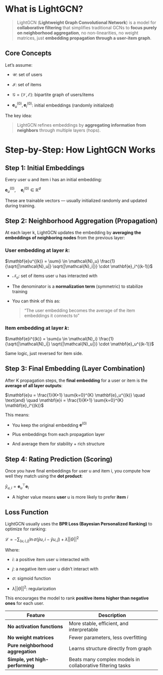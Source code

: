 
# **What is LightGCN?**

  

> LightGCN (**Lightweight Graph Convolutional Network**) is a model for **collaborative filtering** that simplifies traditional GCNs to **focus purely on neighborhood aggregation**, no non-linearities, no weight matrices, just **embedding propagation through a user-item graph**.


## **Core Concepts**

Let’s assume:

- $\mathcal{U}$: set of users
    
- $\mathcal{I}$: set of items
    
- $\mathcal{G} = (\mathcal{V}, \mathcal{E})$: bipartite graph of users/items
    
- $\mathbf{e}_u^{(0)}, \mathbf{e}_i^{(0)}$: initial embeddings (randomly initialized)
    

The key idea:

> LightGCN refines embeddings by **aggregating information from neighbors** through multiple layers (hops).


# **Step-by-Step: How LightGCN Works**

## **Step 1: Initial Embeddings**

Every user u and item i has an initial embedding:

$\mathbf{e}_u^{(0)}, \quad \mathbf{e}_i^{(0)} \in \mathbb{R}^d$

These are trainable vectors — usually initialized randomly and updated during training.

## **Step 2: Neighborhood Aggregation (Propagation)**


At each layer k, LightGCN updates the embedding by **averaging the embeddings of neighboring nodes** from the previous layer:  

### **User embedding at layer** $k$**:**


$\mathbf{e}u^{(k)} = \sum{i \in \mathcal{N}_u} \frac{1}{\sqrt{|\mathcal{N}_u|} \sqrt{|\mathcal{N}_i|}} \cdot \mathbf{e}_i^{(k-1)}$

- $\mathcal{N}_u$: set of items user u has interacted with
    
- The denominator is a **normalization term** (symmetric) to stabilize training
    
- You can think of this as:
    
    > “The user embedding becomes the average of the item embeddings it connects to”
    

  
### **Item embedding at layer** $k$**:**


$\mathbf{e}i^{(k)} = \sum{u \in \mathcal{N}_i} \frac{1}{\sqrt{|\mathcal{N}_i|} \sqrt{|\mathcal{N}_u|}} \cdot \mathbf{e}_u^{(k-1)}$

Same logic, just reversed for item side.


## **Step 3: Final Embedding (Layer Combination)**


After K propagation steps, the **final embedding** for a user or item is the **average of all layer outputs**:


$\mathbf{e}u = \frac{1}{K+1} \sum{k=0}^{K} \mathbf{e}_u^{(k)} \quad \text{and} \quad \mathbf{e}i = \frac{1}{K+1} \sum{k=0}^{K} \mathbf{e}_i^{(k)}$


This means:

- You keep the original embedding $\mathbf{e}^{(0)}$
    
- Plus embeddings from each propagation layer
    
- And average them for stability + rich structure


## **Step 4: Rating Prediction (Scoring)**


Once you have final embeddings for user u and item i, you compute how well they match using the **dot product**:
  

$\hat{y}_{u,i} = \mathbf{e}_u^\top \mathbf{e}_i$

- A higher value means **user** u is more likely to prefer **item** $i$


## **Loss Function**


LightGCN usually uses the **BPR Loss (Bayesian Personalized Ranking)** to optimize for ranking:


$\mathcal{L} = -\sum_{(u, i, j)} \ln \sigma(\hat{y}{u,i} - \hat{y}{u,j}) + \lambda ||\Theta||^2$

  

Where:

- $i$: a positive item user u interacted with
    
- $j$: a negative item user u didn’t interact with
    
- $\sigma$: sigmoid function
    
- $\lambda ||\Theta||^2$: regularization
    

This encourages the model to rank **positive items higher than negative ones** for each user.

| **Feature**                       | **Description**                                            |
| --------------------------------- | ---------------------------------------------------------- |
| **No activation functions**       | More stable, efficient, and interpretable                  |
| **No weight matrices**            | Fewer parameters, less overfitting                         |
| **Pure neighborhood aggregation** | Learns structure directly from graph                       |
| **Simple, yet high-performing**   | Beats many complex models in collaborative filtering tasks |